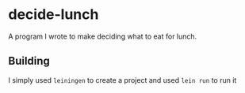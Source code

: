 # decide-lunch
A program I wrote to make deciding what to eat for lunch.

## Building 
I simply used `leiningen` to create a project and used `lein run` to run it
